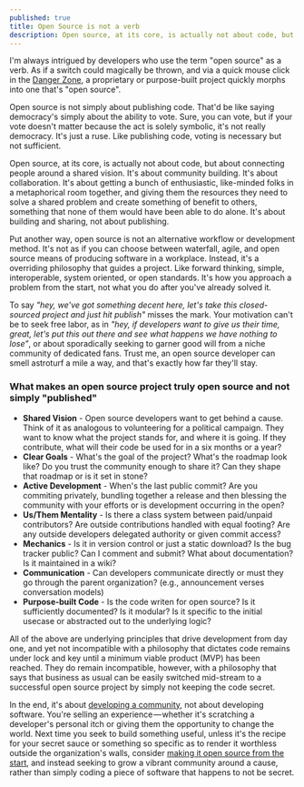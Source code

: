 ```yaml
---
published: true
title: Open Source is not a verb
description: Open source, at its core, is actually not about code, but about connecting people around a shared vision to encourage collaborative problem solving.
---
```


I'm always intrigued by developers who use the term "open source" as a verb. As if a switch could magically be thrown, and via a quick mouse click in the [Danger Zone](http://www.youtube.com/watch?v=V8rZWw9HE7o), a proprietary or purpose-built project quickly morphs into one that's "open source".

Open source is not simply about publishing code. That'd be like saying democracy's simply about the ability to vote. Sure, you can vote, but if your vote doesn't matter because the act is solely symbolic, it's not really democracy. It's just a ruse. Like publishing code, voting is necessary but not sufficient.

Open source, at its core, is actually not about code, but about connecting people around a shared vision. It's about community building. It's about collaboration. It's about getting a bunch of enthusiastic, like-minded folks in a metaphorical room together, and giving them the resources they need to solve a shared problem and create something of benefit to others, something that none of them would have been able to do alone. It's about building and sharing, not about publishing.

Put another way, open source is not an alternative workflow or development method. It's not as if you can choose between waterfall, agile, and open source means of producing software in a workplace. Instead, it's a overriding philosophy that guides a project. Like forward thinking, simple, interoperable, system oriented, or open standards. It's how you approach a problem from the start, not what you do after you've already solved it.

To say *"hey, we've got something decent here, let's take this closed-sourced project and just hit publish"* misses the mark. Your motivation can't be to seek free labor, as in *"hey, if developers want to give us their time, great, let's put this out there and see what happens we have nothing to lose"*, or about sporadically seeking to garner good will from a niche community of dedicated fans. Trust me, an open source developer can smell astroturf a mile a way, and that's exactly how far they'll stay.

### What makes an open source project truly open source and not simply "published"

* **Shared Vision** - Open source developers want to get behind a cause. Think of it as analogous to volunteering for a political campaign. They want to know what the project stands for, and where it is going. If they contribute, what will their code be used for in a six months or a year?
* **Clear Goals** - What's the goal of the project? What's the roadmap look like? Do you trust the community enough to share it? Can they shape that roadmap or is it set in stone?
* **Active Development** - When's the last public commit? Are you commiting privately, bundling together a release and then blessing the community with your efforts or is development occurring in the open?
* **Us/Them Mentality** - Is there a class system between paid/unpaid contributors? Are outside contributions handled with equal footing? Are any outside developers delegated authority or given commit access?
* **Mechanics** - Is it in version control or just a static download? Is the bug tracker public? Can I comment and submit? What about documentation? Is it maintained in a wiki?
* **Communication** - Can developers communicate directly or must they go through the parent organization? (e.g., announcement verses conversation models)
* **Purpose-built Code** - Is the code writen for open source? Is it sufficiently documented? Is it modular? Is it specific to the initial usecase or abstracted out to the underlying logic?

All of the above are underlying principles that drive development from day one, and yet not incompatible with a philosophy that dictates code remains under lock and key until a minimum viable product (MVP) has been reached. They do remain incompatible, however, with a philosophy that says that business as usual can be easily switched mid-stream to a successful open source project by simply not keeping the code secret.

In the end, it's about [developing a community](http://ben.balter.com/open-source-for-government/#open_source_community_building), not about developing software. You're selling an experience — whether it's scratching a developer's personal itch or giving them the opportunity to change the world. Next time you seek to build something useful, unless it's the recipe for your secret sauce or something so specific as to render it worthless outside the organization's walls, consider [making it open source from the start](http://ben.balter.com/2012/06/26/why-you-should-always-write-software-as-open-source/), and instead seeking to grow a vibrant community around a cause, rather than simply coding a piece of software that happens to not be secret.
